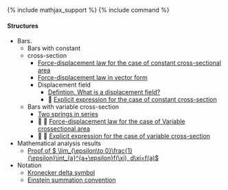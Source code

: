 {% include mathjax_support %}
{% include command %}


#### Structures
 
* Bars.
    * Bars with constant 
    * cross-section 
        * [Force-displacement law for the case of constant cross-sectional area](Bars/Bars.md)
        * [Force-displacement law in vector form](./Bars/VectorFormHookesLaw.md)
        * Displacement field
            - [Defintion. What is a displacement field?](Bars/Bars2.md)
            - :construction:  [Explicit expression for the case of constant cross-section](Bars/Bars3.md)
    * Bars with variable cross-section 
        * [Two springs in series](./Bars/SpringsInSeries.md)
        *  :construction: :construction: [Force-displacement law for the case of Variable crossectional area](Bars/Bars4.md)
        - :construction: :construction: [Explicit expression for the case of variable cross-section](Bars/Bars5.md)
* Mathematical analysis results
    * [Proof of  $ \lim_{\epsilon\to 0}\frac{1}{\epsilon}\int_{a}^{a+\epsilon}f(\xi)\, d\xi=f(a)$](Bars/Leibnitz.md)
* Notation
    * [Kronecker delta symbol](https://appliedmechanicslab.github.io/appliedmechanicslab/course_notes/ENGN1370/KroneckerDeltaSymbol.html)
    * [Einstein summation convention](https://appliedmechanicslab.github.io/appliedmechanicslab/course_notes/ENGN1370/ESC.html)
